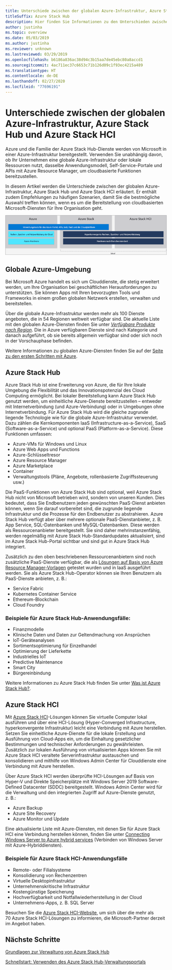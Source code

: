 ```yaml
---
title: Unterschiede zwischen der globalen Azure-Infrastruktur, Azure Stack Hub und Azure Stack HCI
titleSuffix: Azure Stack Hub
description: Hier finden Sie Informationen zu den Unterschieden zwischen der globalen Azure-Infrastruktur, Azure Stack Hub und Azure Stack HCI.
author: justinha
ms.topic: overview
ms.date: 05/03/2019
ms.author: justinha
ms.reviewer: unknown
ms.lastreviewed: 03/29/2019
ms.openlocfilehash: b6186a836ac38d94c3b15aa7de45ebc80a8accd1
ms.sourcegitcommit: 4ac711ec37c6653c71b126d09c1f93ec4215a489
ms.translationtype: HT
ms.contentlocale: de-DE
ms.lasthandoff: 02/27/2020
ms.locfileid: "77696191"
---
```

# <a name="differences-between-global-azure-azure-stack-hub-and-azure-stack-hci"></a>Unterschiede zwischen der globalen Azure-Infrastruktur, Azure Stack Hub und Azure Stack HCI

Azure und die Familie der Azure Stack Hub-Dienste werden von Microsoft in einer Azure-Infrastruktur bereitgestellt. Verwenden Sie unabhängig davon, ob Ihr Unternehmen eine globale Azure-Infrastruktur oder lokale Ressourcen nutzt, dasselbe Anwendungsmodell, Self-Service-Portale und APIs mit Azure Resource Manager, um cloudbasierte Funktionen bereitzustellen.

In diesem Artikel werden die Unterschiede zwischen der globalen Azure-Infrastruktur, Azure Stack Hub und Azure Stack HCI erläutert. Er enthält zudem Empfehlungen zu häufigen Szenarien, damit Sie die bestmögliche Auswahl treffen können, wenn es um die Bereitstellung von cloudbasierten Microsoft-Diensten für Ihre Organisation geht.

![Übersicht über die Azure-Infrastruktur](./media/compare-azure-azure-stack/azure-family.png)

## <a name="global-azure"></a>Globale Azure-Umgebung

Bei Microsoft Azure handelt es sich um Clouddienste, die stetig erweitert werden, um Ihre Organisation bei geschäftlichen Herausforderungen zu unterstützen. Sie können Apps mit Ihren bevorzugten Tools und Frameworks in einem großen globalen Netzwerk erstellen, verwalten und bereitstellen.

Über die globale Azure-Infrastruktur werden mehr als 100 Dienste angeboten, die in 54 Regionen weltweit verfügbar sind. Die aktuelle Liste mit den globalen Azure-Diensten finden Sie unter [*Verfügbare Produkte nach Region*](https://azure.microsoft.com/regions/services). Die in Azure verfügbaren Dienste sind nach Kategorie und danach aufgeführt, ob sie bereits allgemein verfügbar sind oder sich noch in der Vorschauphase befinden.

Weitere Informationen zu globalen Azure-Diensten finden Sie auf der [Seite zu den ersten Schritten mit Azure](https://docs.microsoft.com/azure/#pivot=get-started&panel=get-started1).

## <a name="azure-stack-hub"></a>Azure Stack Hub

Azure Stack Hub ist eine Erweiterung von Azure, die für Ihre lokale Umgebung die Flexibilität und das Innovationspotenzial des Cloud Computing ermöglicht. Bei lokaler Bereitstellung kann Azure Stack Hub genutzt werden, um einheitliche Azure-Dienste bereitzustellen – entweder mit Internetverbindung (und Azure-Verbindung) oder in Umgebungen ohne Internetverbindung. Für Azure Stack Hub wird die gleiche zugrunde liegende Technologie wie für die globale Azure-Infrastruktur verwendet. Dazu zählen die Kernkomponenten IaaS (Infrastructure-as-a-Service), SaaS (Software-as-a-Service) und optional PaaS (Platform-as-a-Service). Diese Funktionen umfassen:

- Azure-VMs für Windows und Linux
- Azure Web Apps und Functions
- Azure-Schlüsseltresor
- Azure Resource Manager
- Azure Marketplace
- Container
- Verwaltungstools (Pläne, Angebote, rollenbasierte Zugriffssteuerung usw.)

Die PaaS-Funktionen von Azure Stack Hub sind optional, weil Azure Stack Hub nicht von Microsoft betrieben wird, sondern von unseren Kunden. Dies bedeutet, dass Sie Endbenutzern jeden gewünschten PaaS-Dienst anbieten können, wenn Sie darauf vorbereitet sind, die zugrunde liegende Infrastruktur und die Prozesse für den Endbenutzer zu abstrahieren. Azure Stack Hub verfügt aber über mehrere optionale PaaS-Dienstanbieter, z. B. App Service, SQL-Datenbanken und MySQL-Datenbanken. Diese werden als Ressourcenanbieter bereitgestellt. Sie sind daher mehrinstanzenfähig, werden regelmäßig mit Azure Stack Hub-Standardupdates aktualisiert, sind im Azure Stack Hub-Portal sichtbar und sind gut in Azure Stack Hub integriert.

Zusätzlich zu den oben beschriebenen Ressourcenanbietern sind noch zusätzliche PaaS-Dienste verfügbar, die als [Lösungen auf Basis von Azure Resource Manager-Vorlagen](https://github.com/Azure/AzureStack-QuickStart-Templates) getestet wurden und in IaaS ausgeführt werden. Sie als Azure Stack Hub-Operator können sie Ihren Benutzern als PaaS-Dienste anbieten, z. B.:

- Service Fabric
- Kubernetes Container Service
- Ethereum-Blockchain
- Cloud Foundry

### <a name="example-use-cases-for-azure-stack-hub"></a>Beispiele für Azure Stack Hub-Anwendungsfälle:

- Finanzmodelle
- Klinische Daten und Daten zur Geltendmachung von Ansprüchen
- IoT-Geräteanalysen
- Sortimentsoptimierung für Einzelhandel
- Optimierung der Lieferkette
- Industrielles IoT
- Predictive Maintenance
- Smart City
- Bürgereinbindung

Weitere Informationen zu Azure Stack Hub finden Sie unter [Was ist Azure Stack Hub?](azure-stack-overview.md).

## <a name="azure-stack-hci"></a>Azure Stack HCI

Mit [Azure Stack HCI](../hci/overview.md)-Lösungen können Sie virtuelle Computer lokal ausführen und über eine HCI-Lösung (Hyper-Converged Infrastructure, hyperkonvergente Infrastruktur) leicht eine Verbindung mit Azure herstellen. Setzen Sie einheitliche Azure-Dienste für die lokale Erstellung und Ausführung von Cloud-Apps ein, um die Einhaltung gesetzlicher Bestimmungen und technischer Anforderungen zu gewährleisten. Zusätzlich zur lokalen Ausführung von virtualisierten Apps können Sie mit Azure Stack HCI veraltete Serverinfrastruktur austauschen und konsolidieren und mithilfe von Windows Admin Center für Clouddienste eine Verbindung mit Azure herstellen.

Über Azure Stack HCI werden überprüfte HCI-Lösungen auf Basis von Hyper-V und Direkte Speicherplätze mit Windows Server 2019 Software-Defined Datacenter (SDDC) bereitgestellt. Windows Admin Center wird für die Verwaltung und den integrierten Zugriff auf Azure-Dienste genutzt, z. B.:

- Azure Backup
- Azure Site Recovery
- Azure Monitor und Update

Eine aktualisierte Liste mit Azure-Diensten, mit denen Sie für Azure Stack HCI eine Verbindung herstellen können, finden Sie unter [Connecting Windows Server to Azure hybrid services](https://docs.microsoft.com/windows-server/azure-hybrid-services/index) (Verbinden von Windows Server mit Azure-Hybriddiensten).

### <a name="example-use-cases-for-azure-stack-hci"></a>Beispiele für Azure Stack HCI-Anwendungsfälle

- Remote- oder Filialsysteme
- Konsolidierung von Rechenzentren
- Virtuelle Desktopinfrastruktur
- Unternehmenskritische Infrastruktur
- Kostengünstige Speicherung
- Hochverfügbarkeit und Notfallwiederherstellung in der Cloud
- Unternehmens-Apps, z. B. SQL Server

Besuchen Sie die [Azure Stack HCI-Website](https://azure.microsoft.com/overview/azure-stack/hci/), um sich über die mehr als 70 Azure Stack HCI-Lösungen zu informieren, die Microsoft-Partner derzeit im Angebot haben.

## <a name="next-steps"></a>Nächste Schritte

[Grundlagen zur Verwaltung von Azure Stack Hub](azure-stack-manage-basics.md)

[Schnellstart: Verwenden des Azure Stack Hub-Verwaltungsportals](azure-stack-manage-portals.md)
